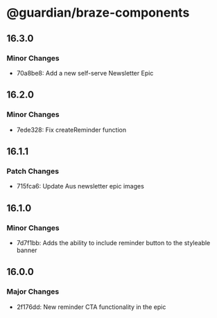 # @guardian/braze-components

## 16.3.0

### Minor Changes

-   70a8be8: Add a new self-serve Newsletter Epic

## 16.2.0

### Minor Changes

-   7ede328: Fix createReminder function

## 16.1.1

### Patch Changes

-   715fca6: Update Aus newsletter epic images

## 16.1.0

### Minor Changes

-   7d7f1bb: Adds the ability to include reminder button to the styleable banner

## 16.0.0

### Major Changes

-   2f176dd: New reminder CTA functionality in the epic

